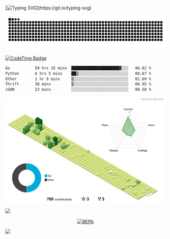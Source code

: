 [![Typing SVG](https://readme-typing-svg.demolab.com?font=JetBrains+Mono&duration=3000&center=true&vCenter=true&multiline=true&repeat=false&width=800&height=80&lines=Welcome+to+KevinMatt's+workshop;Do+not+go+gentle+into+that+good+night.)](https://git.io/typing-svg)

![snake-grid](https://raw.githubusercontent.com/kevinmatthe/kevinmatthe/output/github-contribution-grid-snake-dark.svg)

[![CodeTime Badge](https://img.shields.io/endpoint?style=flat-square&color=222&url=https%3A%2F%2Fapi.codetime.dev%2Fshield%3Fid%3D30418%26project%3D%26in=0)](https://codetime.dev)

<!--START_SECTION:waka-->

```txt
Go           59 hrs 35 mins  █████████████████████▓░░░   86.82 %
Python       6 hrs 5 mins    ██▒░░░░░░░░░░░░░░░░░░░░░░   08.87 %
Other        1 hr 9 mins     ▒░░░░░░░░░░░░░░░░░░░░░░░░   01.69 %
Thrift       38 mins         ▒░░░░░░░░░░░░░░░░░░░░░░░░   00.95 %
JSON         23 mins         ░░░░░░░░░░░░░░░░░░░░░░░░░   00.58 %
```

<!--END_SECTION:waka-->

<!--   profile-green-animate -->
![](./profile-3d-contrib/profile-green-animate.svg)

<!--  2d history skills -->
<img src="https://cr-skills-chart-widget.azurewebsites.net/api/api?username=kevinmatthe" width="auto"></img>

<p align="center"> 
<a href="https://github.com/ryo-ma/github-profile-trophy"><img src="https://github-profile-trophy.vercel.app/?username=kevinmatthe" alt="BEPb" /></a>
</p>

<img src="https://cr-ss-service.azurewebsites.net/api/ScreenShot?widget=summary&username=kevinmatthe" width="auto"></img>
